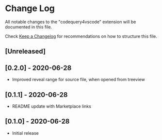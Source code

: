 # Change Log

All notable changes to the "codequery4vscode" extension will be documented in this file.

Check [Keep a Changelog](http://keepachangelog.com/) for recommendations on how to structure this file.

## [Unreleased]

## [0.2.0] - 2020-06-28
- Improved reveal range for source file, when opened from treeview

## [0.1.1] - 2020-06-28
- README update with Marketplace links

## [0.1.0] - 2020-06-28
- Initial release
